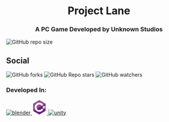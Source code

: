 <h1 align="center">Project Lane</h1>
<h3 align="center">A PC Game Developed by Unknown Studios</h3>

![GitHub repo size](https://img.shields.io/github/repo-size/UnknownProductions/Project-Lane?color=%23eb8778&label=File%20Size&logo=File%20Size&style=for-the-badge) 

## Social
![GitHub forks](https://img.shields.io/github/forks/UnknownProductions/Project-Lane?color=%23eb8778&style=for-the-badge)
![GitHub Repo stars](https://img.shields.io/github/stars/UnknownProductions/Project-Lane?color=%23eb8778&style=for-the-badge)
![GitHub watchers](https://img.shields.io/github/watchers/UnknownProductions/Project-Lane?color=%23eb8778&style=for-the-badge)

<h3 align="left">Developed In:</h3>
<p align="left"> <a href="https://www.blender.org/" target="_blank"> <img src="https://download.blender.org/branding/community/blender_community_badge_white.svg" alt="blender" width="40" height="40"/> <a href="https://www.w3schools.com/cs/" target="_blank"> <img src="https://raw.githubusercontent.com/devicons/devicon/master/icons/csharp/csharp-original.svg" alt="csharp" width="40" height="40"/> </a> <a href="https://unity.com/" target="_blank"> <img src="https://www.vectorlogo.zone/logos/unity3d/unity3d-icon.svg" alt="unity" width="40" height="40"/> </a> </p>
